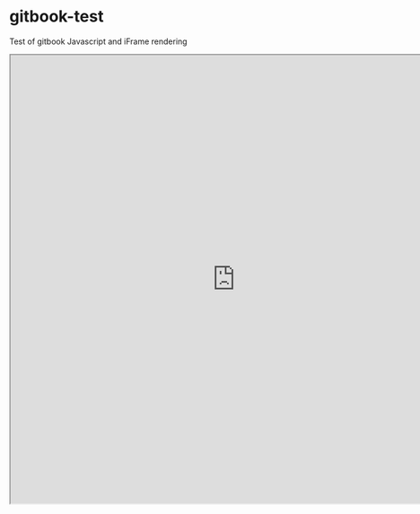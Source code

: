 # gitbook-test
Test of gitbook Javascript and iFrame rendering

<iframe height="800" width="800" src="https://craig-willis.github.io/"></iframe>
